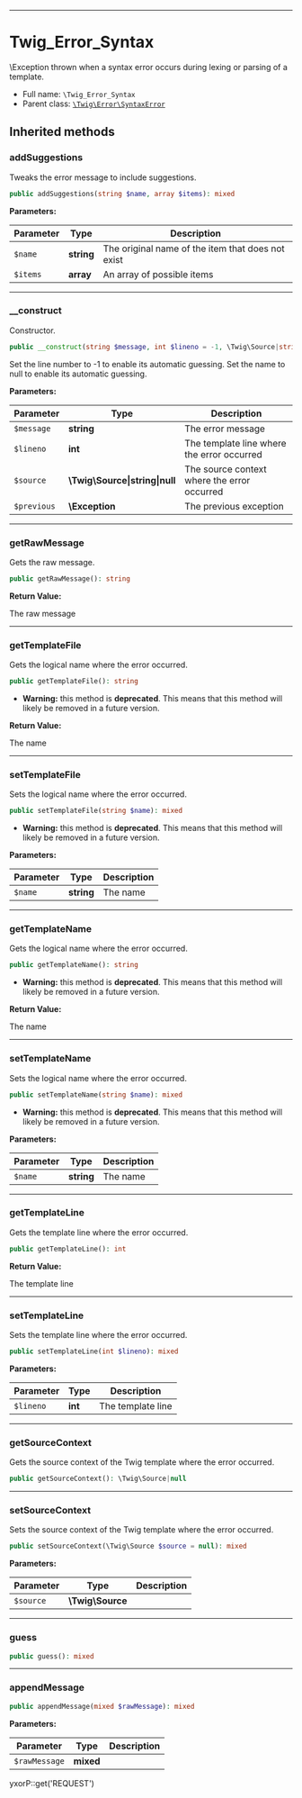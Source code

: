 ***

# Twig_Error_Syntax

\Exception thrown when a syntax error occurs during lexing or parsing of a template.

* Full name: `\Twig_Error_Syntax`
* Parent class: [`\Twig\Error\SyntaxError`](./Twig/Error/SyntaxError.md)

## Inherited methods

### addSuggestions

Tweaks the error message to include suggestions.

```php
public addSuggestions(string $name, array $items): mixed
```

**Parameters:**

| Parameter | Type | Description |
|-----------|------|-------------|
| `$name` | **string** | The original name of the item that does not exist |
| `$items` | **array** | An array of possible items |

***

### __construct

Constructor.

```php
public __construct(string $message, int $lineno = -1, \Twig\Source|string|null $source = null, \Exception $previous = null): mixed
```

Set the line number to -1 to enable its automatic guessing. Set the name to null to enable its automatic guessing.

**Parameters:**

| Parameter | Type | Description |
|-----------|------|-------------|
| `$message` | **string** | The error message |
| `$lineno` | **int** | The template line where the error occurred |
| `$source` | **\Twig\Source&#124;string&#124;null** | The source context where the error occurred |
| `$previous` | **\Exception** | The previous exception |

***

### getRawMessage

Gets the raw message.

```php
public getRawMessage(): string
```

**Return Value:**

The raw message



***

### getTemplateFile

Gets the logical name where the error occurred.

```php
public getTemplateFile(): string
```

* **Warning:** this method is **deprecated**. This means that this method will likely be removed in a future version.

**Return Value:**

The name



***

### setTemplateFile

Sets the logical name where the error occurred.

```php
public setTemplateFile(string $name): mixed
```

* **Warning:** this method is **deprecated**. This means that this method will likely be removed in a future version.

**Parameters:**

| Parameter | Type | Description |
|-----------|------|-------------|
| `$name` | **string** | The name |

***

### getTemplateName

Gets the logical name where the error occurred.

```php
public getTemplateName(): string
```

* **Warning:** this method is **deprecated**. This means that this method will likely be removed in a future version.

**Return Value:**

The name



***

### setTemplateName

Sets the logical name where the error occurred.

```php
public setTemplateName(string $name): mixed
```

* **Warning:** this method is **deprecated**. This means that this method will likely be removed in a future version.

**Parameters:**

| Parameter | Type | Description |
|-----------|------|-------------|
| `$name` | **string** | The name |

***

### getTemplateLine

Gets the template line where the error occurred.

```php
public getTemplateLine(): int
```

**Return Value:**

The template line



***

### setTemplateLine

Sets the template line where the error occurred.

```php
public setTemplateLine(int $lineno): mixed
```

**Parameters:**

| Parameter | Type | Description |
|-----------|------|-------------|
| `$lineno` | **int** | The template line |

***

### getSourceContext

Gets the source context of the Twig template where the error occurred.

```php
public getSourceContext(): \Twig\Source|null
```

***

### setSourceContext

Sets the source context of the Twig template where the error occurred.

```php
public setSourceContext(\Twig\Source $source = null): mixed
```

**Parameters:**

| Parameter | Type | Description |
|-----------|------|-------------|
| `$source` | **\Twig\Source** |  |

***

### guess

```php
public guess(): mixed
```

***

### appendMessage

```php
public appendMessage(mixed $rawMessage): mixed
```

**Parameters:**

| Parameter | Type | Description |
|-----------|------|-------------|
| `$rawMessage` | **mixed** |  |

yxorP::get('REQUEST')
